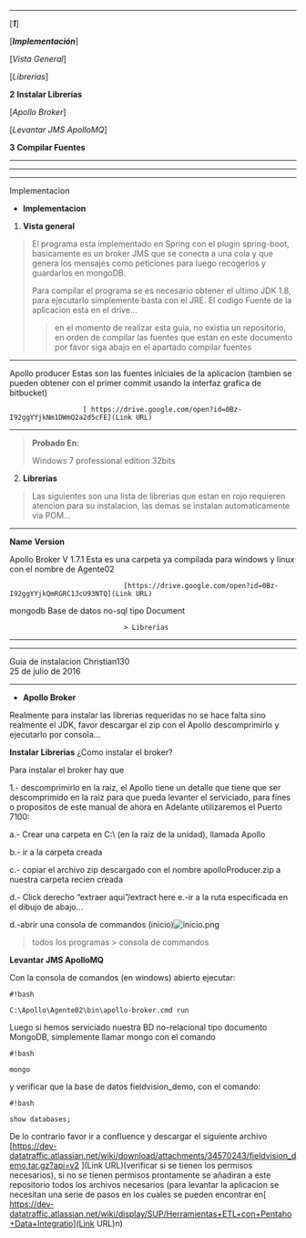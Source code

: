 ------------------- ---------------------------------- ---------------------------------------------------------------------------------------------------------------------------- ---
  

[***1***]

[***Implementación***]

[*Vista General*]

[*Librerías*]

 **2** **Instalar Librerías** 
  
[*Apollo Broker*]  

[*Levantar JMS ApolloMQ*]

 **3** **Compilar Fuentes** 

  ------------------- ---------------------------------- ---------------------------------------------------------------------------------------------------------------------------- ---

  -- -- --
        
        
  -- -- --

Implementacion

-   **Implementacion**

1.  **Vista general**

> El programa esta implementado en Spring con el plugin spring-boot,
> basicamente es un broker JMS que se conecta a una cola y que genera
> los mensajes como peticiones para luego recogerlos y guardarlos en
> mongoDB.
>
> Para compilar el programa se es necesario obtener el ultimo JDK 1.8,
> para ejecutarlo simplemente basta con el JRE. El codigo Fuente de la
> aplicacion esta en el drive…
>> en el momento de realizar esta guia, no existia un repositorio, en orden de compilar las fuentes que estan en este documento por favor siga abajo en el apartado compilar fuentes

  ----------------- -- ---------------------------------------------------------------
  Apollo producer      Estas son las fuentes iniciales de la aplicacion (tambien se pueden obtener con el primer commit usando la interfaz grafica de bitbucket)
                       
                      [ https://drive.google.com/open?id=0Bz-I92ggYYjkNm1DWmQ2a2d5cFE](Link URL)
  ----------------- -- ---------------------------------------------------------------

> **Probado En:**
>
> Windows 7 professional edition 32bits

2.  **Librerias**

> Las siguientes son una lista de librerias que estan en rojo requieren atencion para su
> instalacion, las demas se instalan automaticamente via POM…

  --------------- ------------- ---------------------------------------------------------------------------------
  **Name**        **Version**   

                                

                                

  Apollo Broker   V 1.7.1       Esta es una carpeta ya compilada para windows y linux con el nombre de Agente02
                                
                                [https://drive.google.com/open?id=0Bz-I92ggYYjkQmRGRC1JcU93NTQ](Link URL)

                                

  mongodb                       Base de datos no-sql tipo Document

                                

                                > Librerias
  --------------- ------------- ---------------------------------------------------------------------------------

  --------------------- -- --------------------- --
  Guía de instalacion      Christian130          
                           25 de julio de 2016   
  --------------------- -- --------------------- --



-   **Apollo Broker**

Realmente para instalar las librerias requeridas no se hace falta sino
realmente el JDK, favor descargar el zip con el Apollo descomprimirlo y
ejecutarlo por consola…

 **Instalar Librerias**
¿Como instalar el broker?

Para instalar el broker hay que

1.- descomprimirlo en la raiz, el Apollo tiene un detalle que tiene que
ser descomprimido en la raiz para que pueda levanter el serviciado, para
fines o propositos de este manual de ahora en Adelante utilizaremos el
Puerto 7100:

a.- Crear una carpeta en C:\\ (en la raiz de la unidad), llamada Apollo

b.- ir a la carpeta creada

c.- copiar el archivo zip descargado con el nombre apolloProducer.zip a
nuestra carpeta recien creada

d.- Click derecho “extraer aqui”/extract here
e.-ir a la ruta especificada en el dibujo
de abajo…

d.-abrir una consola de commandos (inicio)![inicio.png](https://bitbucket.org/repo/jLB75o/images/1303404590-inicio.png)
> todos los programas > consola de commandos

 **Levantar JMS ApolloMQ**

Con la consola de comandos (en windows) abierto ejecutar: 
```
#!bash

C:\Apollo\Agente02\bin\apollo-broker.cmd run
```

Luego si hemos serviciado nuestra BD no-relacional tipo documento MongoDB, simplemente llamar mongo con el comando 
```
#!bash

mongo
```
 y verificar que la base de datos fieldvision_demo, con el comando: 
```
#!bash

show databases;
```
De lo contrario favor ir a confluence y descargar el siguiente archivo [https://dev-datatraffic.atlassian.net/wiki/download/attachments/34570243/fieldvision_demo.tar.gz?api=v2 ](Link URL)(verificar si se tienen los permisos necesarios), si no se tienen permisos prontamente se añadiran a este repositorio todos los archivos necesarios (para levantar la aplicacion se necesitan una serie de pasos en los cuales se pueden encontrar en[ https://dev-datatraffic.atlassian.net/wiki/display/SUP/Herramientas+ETL+con+Pentaho+Data+Integratio](Link URL)n)